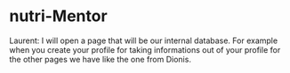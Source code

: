 # nutri-Mentor
Laurent: I will open a page that will be our internal database. For example when you create your profile for taking informations out of your profile for the other pages we have like the one from Dionis.
